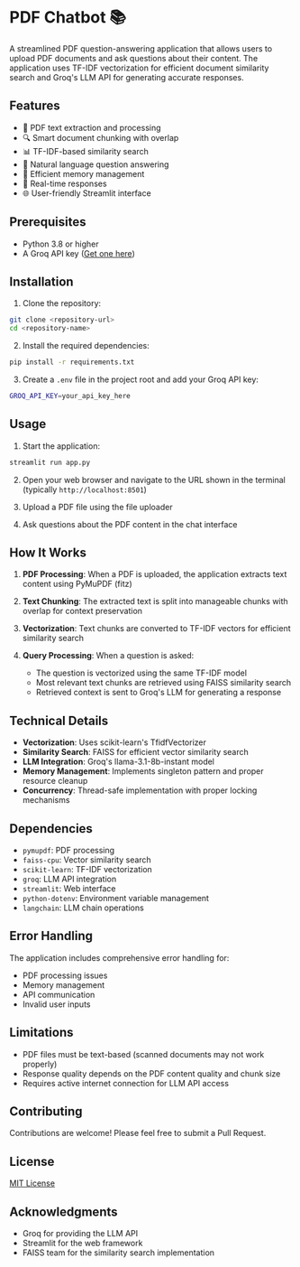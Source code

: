 # PDF Chatbot 📚

A streamlined PDF question-answering application that allows users to upload PDF documents and ask questions about their content. The application uses TF-IDF vectorization for efficient document similarity search and Groq's LLM API for generating accurate responses.

## Features

- 📄 PDF text extraction and processing
- 🔍 Smart document chunking with overlap
- 📊 TF-IDF-based similarity search
- 💬 Natural language question answering
- 🚀 Efficient memory management
- 🎯 Real-time responses
- 🌐 User-friendly Streamlit interface

## Prerequisites

- Python 3.8 or higher
- A Groq API key ([Get one here](https://console.groq.com))

## Installation

1. Clone the repository:
```bash
git clone <repository-url>
cd <repository-name>
```

2. Install the required dependencies:
```bash
pip install -r requirements.txt
```

3. Create a `.env` file in the project root and add your Groq API key:
```bash
GROQ_API_KEY=your_api_key_here
```

## Usage

1. Start the application:
```bash
streamlit run app.py
```

2. Open your web browser and navigate to the URL shown in the terminal (typically `http://localhost:8501`)

3. Upload a PDF file using the file uploader

4. Ask questions about the PDF content in the chat interface

## How It Works

1. **PDF Processing**: When a PDF is uploaded, the application extracts text content using PyMuPDF (fitz)

2. **Text Chunking**: The extracted text is split into manageable chunks with overlap for context preservation

3. **Vectorization**: Text chunks are converted to TF-IDF vectors for efficient similarity search

4. **Query Processing**: When a question is asked:
   - The question is vectorized using the same TF-IDF model
   - Most relevant text chunks are retrieved using FAISS similarity search
   - Retrieved context is sent to Groq's LLM for generating a response

## Technical Details

- **Vectorization**: Uses scikit-learn's TfidfVectorizer
- **Similarity Search**: FAISS for efficient vector similarity search
- **LLM Integration**: Groq's llama-3.1-8b-instant model
- **Memory Management**: Implements singleton pattern and proper resource cleanup
- **Concurrency**: Thread-safe implementation with proper locking mechanisms

## Dependencies

- `pymupdf`: PDF processing
- `faiss-cpu`: Vector similarity search
- `scikit-learn`: TF-IDF vectorization
- `groq`: LLM API integration
- `streamlit`: Web interface
- `python-dotenv`: Environment variable management
- `langchain`: LLM chain operations

## Error Handling

The application includes comprehensive error handling for:
- PDF processing issues
- Memory management
- API communication
- Invalid user inputs

## Limitations

- PDF files must be text-based (scanned documents may not work properly)
- Response quality depends on the PDF content quality and chunk size
- Requires active internet connection for LLM API access

## Contributing

Contributions are welcome! Please feel free to submit a Pull Request.

## License

[MIT License](LICENSE)

## Acknowledgments

- Groq for providing the LLM API
- Streamlit for the web framework
- FAISS team for the similarity search implementation 